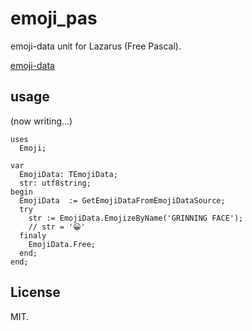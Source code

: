 # emoji_pas

emoji-data unit for Lazarus (Free Pascal).

[emoji-data](https://github.com/iamcal/emoji-data)  

## usage

(now writing...)

```
uses
  Emoji;

var
  EmojiData: TEmojiData;
  str: utf8string;
begin
  EmojiData  := GetEmojiDataFromEmojiDataSource;
  try
    str := EmojiData.EmojizeByName('GRINNING FACE');
    // str = '😀'
  finaly
    EmojiData.Free;
  end;
end;
```


## License

MIT.
